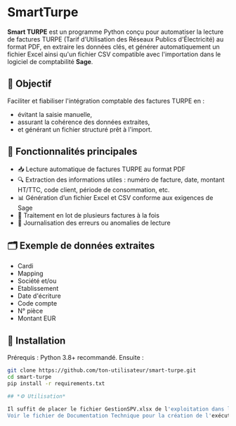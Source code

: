 # SmartTurpe

**Smart TURPE** est un programme Python conçu pour automatiser la lecture de factures TURPE (Tarif d’Utilisation des Réseaux Publics d'Électricité) au format PDF, en extraire les données clés, et générer automatiquement un fichier Excel ainsi qu'un fichier CSV compatible avec l'importation dans le logiciel de comptabilité **Sage**.

## 📌 Objectif

Faciliter et fiabiliser l'intégration comptable des factures TURPE en :
- évitant la saisie manuelle,
- assurant la cohérence des données extraites,
- et générant un fichier structuré prêt à l'import.

## 🔧 Fonctionnalités principales

- 📥 Lecture automatique de factures TURPE au format PDF
- 🔍 Extraction des informations utiles : numéro de facture, date, montant HT/TTC, code client, période de consommation, etc.
- 📊 Génération d’un fichier Excel et CSV conforme aux exigences de Sage
- 📁 Traitement en lot de plusieurs factures à la fois
- 🧾 Journalisation des erreurs ou anomalies de lecture

## 🗂️ Exemple de données extraites

- Cardi
- Mapping
- Société et/ou
- Etablissement
- Date d'écriture
- Code compte
- N° pièce
- Montant EUR


## 🚀 Installation

Prérequis : Python 3.8+ recommandé. Ensuite :

```bash
git clone https://github.com/ton-utilisateur/smart-turpe.git
cd smart-turpe
pip install -r requirements.txt

## *⚙️ Utilisation*

Il suffit de placer le fichier GestionSPV.xlsx de l'exploitation dans le même fichier que le fichier python ou bien l'exécutable et ensuite d'exécuter le code.
Voir le fichier de Documentation Technique pour la création de l'exécutable (.exe).

